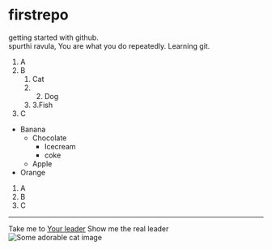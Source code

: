 # firstrepo
getting started with github.<br>
spurthi ravula, You are what you do repeatedly.
Learning git.


1. A
13. B
    1. Cat
    2.  2. Dog
    3.  3.Fish
2. C

* Banana
   * Chocolate
	    * Icecream
	    * coke
   * Apple
* Orange

1. A
1. B
1. C

***********
Take me to [Your leader](https://www.whitehouse.gov)
Show me the real leader ![Some adorable cat image]()
